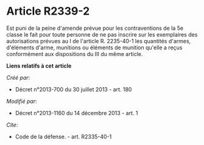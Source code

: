# Article R2339-2

Est puni de la peine d'amende prévue pour les contraventions de la 5e classe le fait pour toute personne de ne pas inscrire
sur les exemplaires des autorisations prévues au I de l'article R. 2235-40-1 les quantités d'armes, d'éléments d'arme,
munitions ou éléments de munition qu'elle a reçus conformément aux dispositions du III du même article.

**Liens relatifs à cet article**

_Créé par_:

  - Décret n°2013-700 du 30 juillet 2013 - art. 180

_Modifié par_:

  - Décret n°2013-1160 du 14 décembre 2013 - art. 1

_Cite_:

  - Code de la défense. - art. R2335-40-1

